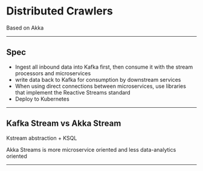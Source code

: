 # Distributed Crawlers

Based on Akka



---

## Spec

- Ingest all inbound data into Kafka first, then consume it with the stream processors and microservices
- write data back to Kafka for consumption by downstream services
- When using direct connections between microservices, use libraries that implement the Reactive Streams standard
- Deploy to Kubernetes



---

## Kafka Stream vs Akka Stream

Kstream abstraction + KSQL

Akka Streams is more microservice oriented and less data-analytics oriented

---
